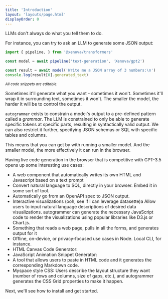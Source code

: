 ```yaml
---
title: 'Introduction'
layout: 'layouts/page.html'
displayOrder: 0
---
```


LLMs don't always do what you tell them to do.

For instance, you can try to ask an LLM to generate some JSON output:

```javascript
import { pipeline, } from '@xenova/transformers'

const model = await pipeline('text-generation', 'Xenova/gpt2')

const result = await model('Write me a JSON array of 3 numbers:\n')
console.log(result[0].generated_text)
```

_<small>All code snippets are editable.</small>_

Sometimes it'll generate what you want - sometimes it won't. Sometimes it'll wrap it in surrounding text, sometimes it won't. The smaller the model, the harder it will be to control the output.


`autogrammer` exists to constrain a model's output to a pre-defined pattern called a _grammar_. The LLM is constrained to only be able to generate specific tokens at specific parts, resulting in syntactically valid output. We can also restrict it further, specifying JSON schemas or SQL with specific tables and columns.

This means that you can get by with running a smaller model. And the smaller model, the more effectively it can run in the browser.

Having live code generation in the browser that is competitive with GPT-3.5 opens up some interesting use cases:

- A web component that automatically writes its own HTML and Javascript based on a text prompt
- Convert natural language to SQL, directly in your browser. Embed it in some sort of tool.
- Automatically go from an OpenAPI spec to JSON output.
- Interactive visualizations (ooh, see if I can leverage datasette)a Allow users to input natural language descriptions of desired data visualizations. autogrammer can generate the necessary JavaScript code to render the visualizations using popular libraries like D3.js or Chart.js.
- Something that reads a web page, pulls in all the forms, and generates output for it
- Offline, on-device, or privacy-focused use cases in Node. Local CLI, for instance.
- HTML Canvas Code Generator:
- JavaScript Animation Snippet Generator:
- A tool that allows users to paste in HTML code and it generates the corresponding Markdown code.
- Myspace style CSS: Users describe the layout structure they want (number of rows and columns, size of gaps, etc.), and autogrammer generates the CSS Grid properties to make it happen.

Next, we'll see how to install and get started.
